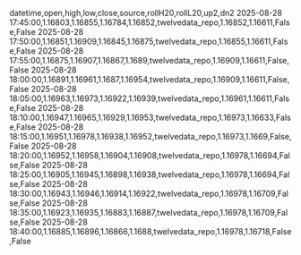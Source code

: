 datetime,open,high,low,close,source,rollH20,rollL20,up2,dn2
2025-08-28 17:45:00,1.16803,1.16855,1.16784,1.16852,twelvedata_repo,1.16852,1.16611,False,False
2025-08-28 17:50:00,1.16851,1.16909,1.16845,1.16875,twelvedata_repo,1.16855,1.16611,False,False
2025-08-28 17:55:00,1.16875,1.16907,1.16867,1.1689,twelvedata_repo,1.16909,1.16611,False,False
2025-08-28 18:00:00,1.16891,1.16961,1.1687,1.16954,twelvedata_repo,1.16909,1.16611,False,False
2025-08-28 18:05:00,1.16963,1.16973,1.16922,1.16939,twelvedata_repo,1.16961,1.16611,False,False
2025-08-28 18:10:00,1.16947,1.16965,1.16929,1.16953,twelvedata_repo,1.16973,1.16633,False,False
2025-08-28 18:15:00,1.16951,1.16978,1.16938,1.16952,twelvedata_repo,1.16973,1.1669,False,False
2025-08-28 18:20:00,1.16952,1.16958,1.16904,1.16908,twelvedata_repo,1.16978,1.16694,False,False
2025-08-28 18:25:00,1.16905,1.16945,1.16898,1.16938,twelvedata_repo,1.16978,1.16694,False,False
2025-08-28 18:30:00,1.16943,1.16946,1.16914,1.16922,twelvedata_repo,1.16978,1.16709,False,False
2025-08-28 18:35:00,1.16923,1.16935,1.16883,1.16887,twelvedata_repo,1.16978,1.16709,False,False
2025-08-28 18:40:00,1.16885,1.16896,1.16866,1.1688,twelvedata_repo,1.16978,1.16718,False,False
